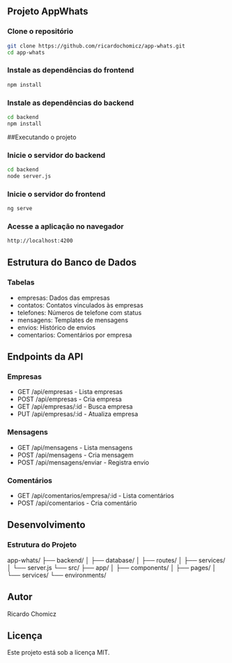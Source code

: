 ## Projeto AppWhats

### Clone o repositório
```bash
git clone https://github.com/ricardochomicz/app-whats.git
cd app-whats
```

### Instale as dependências do frontend
```bash
npm install
```

### Instale as dependências do backend
```bash
cd backend
npm install
```
##Executando o projeto

### Inicie o servidor do backend
```bash
cd backend
node server.js
```

### Inicie o servidor do frontend
```bash
ng serve
```

### Acesse a aplicação no navegador
```bash
http://localhost:4200
```

## Estrutura do Banco de Dados 

### Tabelas
- empresas: Dados das empresas
- contatos: Contatos vinculados às empresas
- telefones: Números de telefone com status
- mensagens: Templates de mensagens
- envios: Histórico de envios
- comentarios: Comentários por empresa

## Endpoints da API

### Empresas
- GET /api/empresas - Lista empresas
- POST /api/empresas - Cria empresa
- GET /api/empresas/:id - Busca empresa
- PUT /api/empresas/:id - Atualiza empresa

### Mensagens
- GET /api/mensagens - Lista mensagens
- POST /api/mensagens - Cria mensagem
- POST /api/mensagens/enviar - Registra envio

### Comentários
- GET /api/comentarios/empresa/:id - Lista comentários
- POST /api/comentarios - Cria comentário

## Desenvolvimento

### Estrutura do Projeto
app-whats/
├── backend/
│ ├── database/
│ ├── routes/
│ ├── services/
│ └── server.js
└── src/
├── app/
│ ├── components/
│ ├── pages/
│ └── services/
└── environments/

## Autor
Ricardo Chomicz

## Licença
Este projeto está sob a licença MIT.





